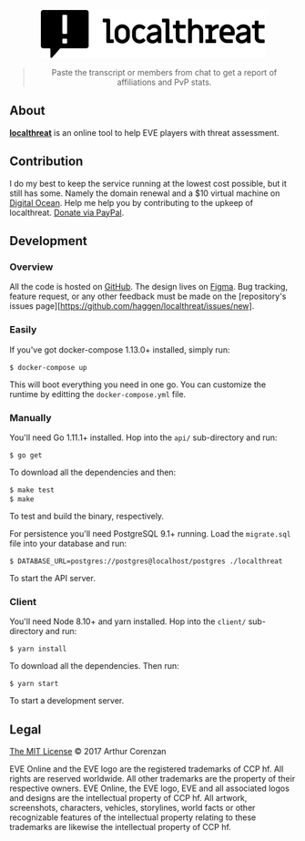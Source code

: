 <p align="center">
  <a href="https://localthreat.xyz/"><img src="localthreat.svg" alt="localthreat"></a>
</p>
<blockquote align="center">Paste the transcript or members from chat to get a report of affiliations and PvP stats.</blockquote>

## About

**[localthreat](https://localthreat.xyz/)** is an online tool to help EVE players with threat assessment.

## Contribution

I do my best to keep the service running at the lowest cost possible, but it still has some. Namely the domain renewal and a \$10 virtual machine on [Digital Ocean](https://m.do.co/c/938217c061ee). Help me help you by contributing to the upkeep of localthreat. [Donate via PayPal](https://www.paypal.com/cgi-bin/webscr?cmd=_s-xclick&hosted_button_id=B9KBZJP99YAE8&source=url).

## Development

### Overview

All the code is hosted on [GitHub](https://github.com/haggen/localthreat). The design lives on [Figma](https://www.figma.com/file/BPH2xeVvbBDAnWpjMI58GpnW/localthreat.next). Bug tracking, feature request, or any other feedback must be made on the [repository's issues page][https://github.com/haggen/localthreat/issues/new].

### Easily

If you've got docker-compose 1.13.0+ installed, simply run:

```shell
$ docker-compose up
```

This will boot everything you need in one go. You can customize the runtime by editting the `docker-compose.yml` file.

### Manually

You'll need Go 1.11.1+ installed. Hop into the `api/` sub-directory and run:

```shell
$ go get
```

To download all the dependencies and then:

```shell
$ make test
$ make
```

To test and build the binary, respectively.

For persistence you'll need PostgreSQL 9.1+ running. Load the `migrate.sql` file into your database and run:

```shell
$ DATABASE_URL=postgres://postgres@localhost/postgres ./localthreat
```

To start the API server.

### Client

You'll need Node 8.10+ and yarn installed. Hop into the `client/` sub-directory and run:

```shell
$ yarn install
```

To download all the dependencies. Then run:

```shell
$ yarn start
```

To start a development server.

## Legal

[The MIT License](LICENSE) © 2017 Arthur Corenzan

EVE Online and the EVE logo are the registered trademarks of CCP hf. All rights are reserved worldwide. All other trademarks are the property of their respective owners. EVE Online, the EVE logo, EVE and all associated logos and designs are the intellectual property of CCP hf. All artwork, screenshots, characters, vehicles, storylines, world facts or other recognizable features of the intellectual property relating to these trademarks are likewise the intellectual property of CCP hf.
